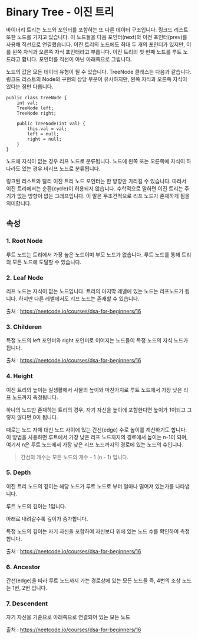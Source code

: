 # Binary Tree - 이진 트리

바이너리 트리는 노드와 포인터를 포함하는 또 다른 데이터 구조입니다.
링크드 리스트 또한 노드를 가지고 있습니다.
이 노드들을 다음 포인터(next)와 이전 포인터(prev)를 사용해 직선으로 연결했습니다.
이진 트리의 노드에도 최대 두 개의 포인터가 있지만, 이를 왼쪽 자식과 오른쪽 자식 포인터라고 부릅니다.
이진 트리의 첫 번째 노드를 루트 노드라고 합니다. 포인터를 직선이 아닌 아래쪽으로 그립니다.

노드의 값은 모든 데이터 유형이 될 수 있습니다. TreeNode 클래스는 다음과 같습니다.
링크드 리스트의 Node와 구현의 상당 부분이 유사하지만, 왼쪽 자식과 오른쪽 자식이 있다는 점만 다릅니다.

```text
public class TreeNode {
    int val;
    TreeNode left;
    TreeNode right;

    public TreeNode(int val) {
        this.val = val; 
        left = null;
        right = null; 
    }
}
```

노드에 자식이 없는 경우 리프 노드로 분류됩니다. 노드에 왼쪽 또는 오른쪽에 자식이 하나라도 있는 경우 비리프 노드로 분류됩니다.

링크된 리스트와 달리 이진 트리 노드 포인터는 한 방향만 가리킬 수 있습니다.
따라서 이진 트리에서는 순환(cycle)이 허용되지 않습니다.
수학적으로 말하면 이진 트리는 주기가 없는 방향이 없는 그래프입니다.
이 말은 무조건적으로 리프 노드가 존재하게 됨을 의미합니다.

## 속성

### 1. Root Node

루트 노드는 트리에서 가장 높은 노드이며 부모 노드가 없습니다. 루트 노드를 통해 트리의 모든 노드에 도달할 수 있습니다.

### 2. Leaf Node

리프 노드는 자식이 없는 노드입니다. 트리의 마지막 레벨에 있는 노드는 리프노드가 됩니다.
하지만 다른 레벨에서도 리프 노드는 존재할 수 있습니다.

출처 : https://neetcode.io/courses/dsa-for-beginners/16

### 3. Childeren

특정 노드의 left 포인터와 right 포인터로 이어지는 노드들이 특정 노드의 자식 노드가 됩니다.

출처 : https://neetcode.io/courses/dsa-for-beginners/16

### 4. Height

이진 트리의 높이는 실생활에서 사물의 높이와 마찬가지로 루트 노드에서 가장 낮은 리프 노드까지 측정됩니다.

하나의 노드만 존재하는 트리의 경우, 자기 자신을 높이에 포함한다면 높이가 1이되고 그렇지 않다면 0이 됩니다.

때로는 노드 자체 대신 노드 사이에 있는 간선(edge) 수로 높이를 계산하기도 합니다.
이 방법을 사용하면 루트에서 가장 낮은 리프 노드까지의 경로에서 높이는 n-1이 되며, 여기서 n은 루트 노드에서 가장 낮은 리프 노드까지의 경로에 있는 노드의 수입니다.

> 간선의 개수는 모든 노드의 개수 - 1 (n - 1) 입니다.

### 5. Depth

이진 트리 노드의 깊이는 해당 노드가 루트 노드로 부터 얼마나 떨어져 있는가를 나타냅니다.

루트 노드의 깊이는 1입니다.

아래로 내려갈수록 깊이가 증가합니다.

특정 노드의 깊이는 자기 자신을 포함하여 자신보다 위에 있는 노드 수를 확인하여 측정합니다.

출처 : https://neetcode.io/courses/dsa-for-beginners/16

### 6. Ancestor

간선(edge)을 따라 루트 노드까지 가는 경로상에 있는 모든 노드들
즉, 4번의 조상 노드는 1번, 2번 입니다.

### 7. Descendent

자기 자신을 기준으로 아래쪽으로 연결되어 있는 모든 노드

출처 : https://neetcode.io/courses/dsa-for-beginners/16
